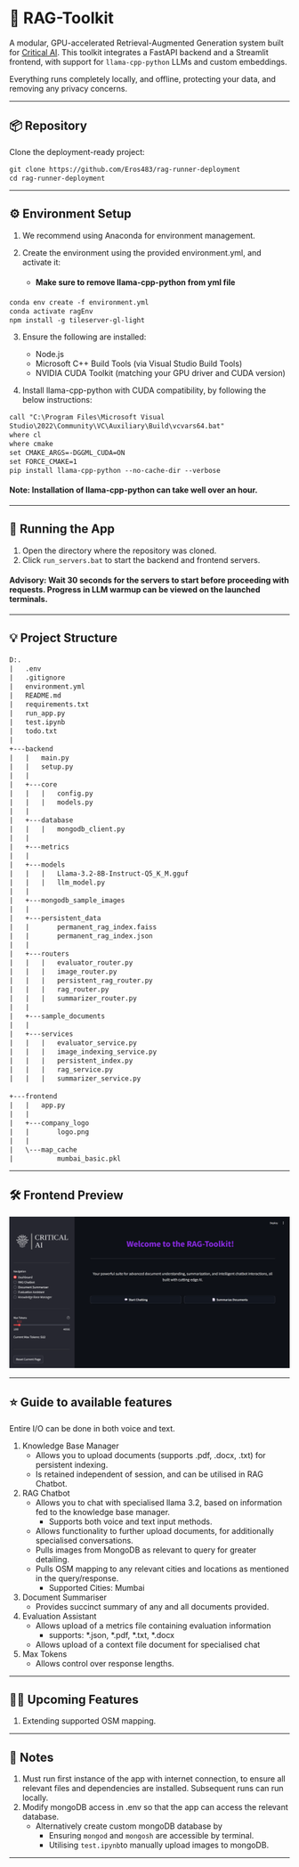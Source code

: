 # 🧠 RAG-Toolkit

A modular, GPU-accelerated Retrieval-Augmented Generation system built for [Critical AI](https://criticalai.in/). This toolkit integrates a FastAPI backend and a Streamlit frontend, with support for `llama-cpp-python` LLMs and custom embeddings.

Everything runs completely locally, and offline, protecting your data, and removing any privacy concerns.

---

## 📦 Repository

Clone the deployment-ready project:
```
git clone https://github.com/Eros483/rag-runner-deployment
cd rag-runner-deployment
```
---
## ⚙️ Environment Setup
1. We recommend using Anaconda for environment management.

2. Create the environment using the provided environment.yml, and activate it:
    - #### Make sure to remove llama-cpp-python from yml file
```
conda env create -f environment.yml
conda activate ragEnv
npm install -g tileserver-gl-light
```
3. Ensure the following are installed:

    - Node.js
    - Microsoft C++ Build Tools (via Visual Studio Build Tools)
    - NVIDIA CUDA Toolkit (matching your GPU driver and CUDA version)

4. Install llama-cpp-python with CUDA compatibility, by following the below instructions:
```
call "C:\Program Files\Microsoft Visual Studio\2022\Community\VC\Auxiliary\Build\vcvars64.bat"
where cl
where cmake
set CMAKE_ARGS=-DGGML_CUDA=ON
set FORCE_CMAKE=1
pip install llama-cpp-python --no-cache-dir --verbose
```
#### Note: Installation of llama-cpp-python can take well over an hour.
---

## 🚀 Running the App
1. Open the directory where the repository was cloned.
2. Click `run_servers.bat` to start the backend and frontend servers.
#### Advisory: Wait 30 seconds for the servers to start before proceeding with requests. Progress in LLM warmup can be viewed on the launched terminals.
---
## 💡 Project Structure
```
D:.
|   .env
|   .gitignore
|   environment.yml
|   README.md
|   requirements.txt
|   run_app.py
|   test.ipynb
|   todo.txt
|
+---backend
|   |   main.py
|   |   setup.py
|   |
|   +---core
|   |   |   config.py
|   |   |   models.py
|   |
|   +---database
|   |   |   mongodb_client.py
|   |
|   +---metrics
|   |
|   +---models
|   |   |   Llama-3.2-8B-Instruct-Q5_K_M.gguf
|   |   |   llm_model.py
|   |
|   +---mongodb_sample_images
|   |
|   +---persistent_data
|   |       permanent_rag_index.faiss
|   |       permanent_rag_index.json
|   |
|   +---routers
|   |   |   evaluator_router.py
|   |   |   image_router.py
|   |   |   persistent_rag_router.py
|   |   |   rag_router.py
|   |   |   summarizer_router.py
|   |
|   +---sample_documents
|   |
|   +---services
|   |   |   evaluator_service.py
|   |   |   image_indexing_service.py
|   |   |   persistent_index.py
|   |   |   rag_service.py
|   |   |   summarizer_service.py

+---frontend
|   |   app.py
|   |
|   +---company_logo
|   |       logo.png
|   |
|   \---map_cache
|           mumbai_basic.pkl
```
---
## 🛠️ Frontend Preview
![Preview of Features](assets/dashboard.png)

---
## ⭐ Guide to available features
Entire I/O can be done in both voice and text.
1. Knowledge Base Manager
    - Allows you to upload documents (supports .pdf, .docx, .txt) for persistent indexing.
    - Is retained independent of session, and can be utilised in RAG Chatbot.
2. RAG Chatbot
    - Allows you to chat with specialised llama 3.2, based on information fed to the knowledge base manager.
        - Supports both voice and text input methods.
    - Allows functionality to further upload documents, for additionally specialised conversations.
    - Pulls images from MongoDB as relevant to query for greater detailing.
    - Pulls OSM mapping to any relevant cities and locations as mentioned in the query/response. 
        - Supported Cities: Mumbai
3. Document Summariser
    - Provides succinct summary of any and all documents provided.
4. Evaluation Assistant
    - Allows upload of a metrics file containing evaluation information
        - supports: *.json, *.pdf, *.txt, *.docx
    - Allows upload of a context file document for specialised chat
5. Max Tokens
    - Allows control over response lengths.
---
## 🧑‍💻 Upcoming Features
1. Extending supported OSM mapping.
---
## 💜 Notes
1. Must run first instance of the app with internet connection, to ensure all relevant files and dependencies are installed. Subsequent runs can run locally.
2. Modify mongoDB access in .env so that the app can access the relevant database.
    - Alternatively create custom mongoDB database by
        - Ensuring `mongod` and `mongosh` are accessible by terminal.
        - Utilising `test.ipynb`to manually upload images to mongoDB.
---
